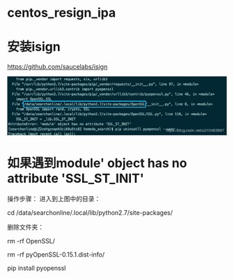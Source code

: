 # centos_resign_ipa

# 安装isign

https://github.com/saucelabs/isign


![avatar](./20190423193241192.png)
# 如果遇到module' object has no attribute 'SSL_ST_INIT'

操作步骤：
进入到上图中的目录：

cd /data/searchonline/.local/lib/python2.7/site-packages/

删除文件夹：

rm -rf OpenSSL/

rm -rf pyOpenSSL-0.15.1.dist-info/

pip install pyopenssl
